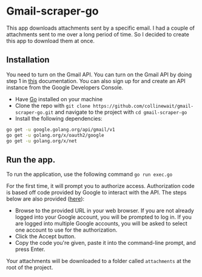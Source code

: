 # Gmail-scraper-go

This app downloads attachments sent by a specific email. I had a couple of attachments sent to me over a long period of time. So I decided to create this app to download them at once.

## Installation

You need to turn on the Gmail API. You can turn on the Gmail API by doing step 1 in [this](https://developers.google.com/gmail/api/quickstart/go#step_1_turn_on_the) documentation. You can also sign up for and create an API instance from the Google Developers Console.

- Have [Go](https://golang.org/dl/) installed on your machine
- Clone the repo with `git clone https://github.com/collinewait/gmail-scraper-go.git` and navigate to the project with `cd gmail-scraper-go`
- Install the following dependencies:
```bash
go get -u google.golang.org/api/gmail/v1
go get -u golang.org/x/oauth2/google
go get -u golang.org/x/net
```

## Run the app.

To run the application, use the following command `go run exec.go`

For the first time, it will prompt you to authorize access. Authorization code is based off code provided by Google to interact with the API. The steps below are also provided ([here](https://developers.google.com/gmail/api/quickstart/go#step_4_run_the_sample)):

- Browse to the provided URL in your web browser.
If you are not already logged into your Google account, you will be prompted to log in. If you are logged into multiple Google accounts, you will be asked to select one account to use for the authorization.
- Click the Accept button.
- Copy the code you're given, paste it into the command-line prompt, and press Enter.

Your attachments will be downloaded to a folder called `attachments` at the root of the project.
